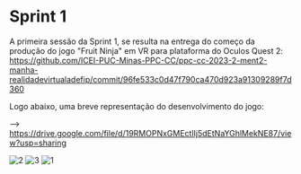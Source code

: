 # Sprint 1

A primeira sessão da Sprint 1, se resulta na entrega do começo da produção do jogo "Fruit Ninja" em VR para plataforma do Oculos Quest 2:
https://github.com/ICEI-PUC-Minas-PPC-CC/ppc-cc-2023-2-ment2-manha-realidadevirtualadefip/commit/96fe533c0d47f790ca470d923a91309289f7d360

Logo abaixo, uma breve representação do desenvolvimento do jogo:

--> https://drive.google.com/file/d/19RMOPNxGMEctlIj5dEtNaYGhlMekNE87/view?usp=sharing


![2](https://github.com/ICEI-PUC-Minas-PPC-CC/ppc-cc-2023-2-ment2-manha-realidadevirtualadefip/assets/137020741/7e12bb83-1478-46bf-abda-b37aa415ccec)
![3](https://github.com/ICEI-PUC-Minas-PPC-CC/ppc-cc-2023-2-ment2-manha-realidadevirtualadefip/assets/137020741/63fa15f9-d472-486d-81fd-e5b1c699f46d)
![1](https://github.com/ICEI-PUC-Minas-PPC-CC/ppc-cc-2023-2-ment2-manha-realidadevirtualadefip/assets/137020741/6897c863-2c4e-4744-aab9-c0c26f71b554)


